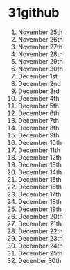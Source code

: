 # 31github

1. November 25th
2. November 26th
3. November 27th
4. November 28th
5. November 29th
6. November 30th
7. December 1st
8. December 2nd
9. December 3rd
10. December 4th
11. December 5th
12. December 6th
13. December 7th
14. December 8th
15. December 9th
16. December 10th
17. December 11th
18. December 12th
19. December 13th
20. December 14th
21. December 15th
22. December 16th
23. December 17th
24. December 18th
25. December 19th
26. December 20th
27. December 21th
28. December 22th
29. December 23th
30. December 24th
31. December 25th
32. Decenber 30th

